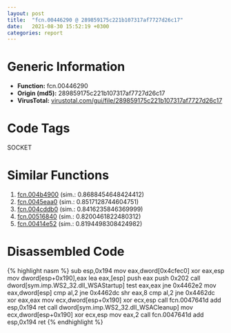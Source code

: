 ```yaml
---
layout: post
title:  "fcn.00446290 @ 289859175c221b107317af7727d26c17"
date:   2021-08-30 15:52:19 +0300
categories: report
---
```


# Generic Information
- **Function:** fcn.00446290
- **Origin (md5):** 289859175c221b107317af7727d26c17
- **VirusTotal:** [virustotal.com/gui/file/289859175c221b107317af7727d26c17][virustotal_ref]

# Code Tags
<span class="tag" id="SOCKET">SOCKET</span>


# Similar Functions

1. [fcn.004b4900][similar_1_ref] (sim.: 0.8688454648424412)
2. [fcn.0045eaa0][similar_2_ref] (sim.: 0.8517128744604751)
3. [fcn.004cddb0][similar_3_ref] (sim.: 0.8416235846369999)
4. [fcn.00516840][similar_4_ref] (sim.: 0.8200461822480312)
5. [fcn.00414e52][similar_5_ref] (sim.: 0.8194498308424982)


# Disassembled Code

{% highlight nasm %}
sub esp,0x194
mov eax,dword[0x4cfec0]
xor eax,esp
mov dword[esp+0x190],eax
lea eax,[esp]
push eax
push 0x202
call dword[sym.imp.WS2_32.dll_WSAStartup]
test eax,eax
jne 0x4462e2
mov eax,dword[esp]
cmp al,2
jne 0x4462dc
shr eax,8
cmp al,2
jne 0x4462dc
xor eax,eax
mov ecx,dword[esp+0x190]
xor ecx,esp
call fcn.0047641d
add esp,0x194
ret 
call dword[sym.imp.WS2_32.dll_WSACleanup]
mov ecx,dword[esp+0x190]
xor ecx,esp
mov eax,2
call fcn.0047641d
add esp,0x194
ret 
{% endhighlight %}


[similar_1_ref]: /report/fcn.004b4900@279a61b1e76da49531f1f16fd1102a2d
[similar_2_ref]: /report/fcn.0045eaa0@289859175c221b107317af7727d26c17
[similar_3_ref]: /report/fcn.004cddb0@279a61b1e76da49531f1f16fd1102a2d
[similar_4_ref]: /report/fcn.00516840@c60344b51fa39a329b92557d24ff7670
[similar_5_ref]: /report/fcn.00414e52@418e0921f3a9bd4f5bc0dcc59623b5a1
[virustotal_ref]: https://www.virustotal.com/gui/file/289859175c221b107317af7727d26c17